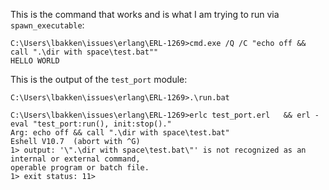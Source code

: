 This is the command that works and is what I am trying to run via `spawn_executable`:

```
C:\Users\lbakken\issues\erlang\ERL-1269>cmd.exe /Q /C "echo off && call ".\dir with space\test.bat""
HELLO WORLD
```

This is the output of the `test_port` module:

```
C:\Users\lbakken\issues\erlang\ERL-1269>.\run.bat

C:\Users\lbakken\issues\erlang\ERL-1269>erlc test_port.erl   && erl -eval "test_port:run(), init:stop()."
Arg: echo off && call ".\dir with space\test.bat"
Eshell V10.7  (abort with ^G)
1> output: '\".\dir with space\test.bat\"' is not recognized as an internal or external command,
operable program or batch file.
1> exit status: 11>
```
